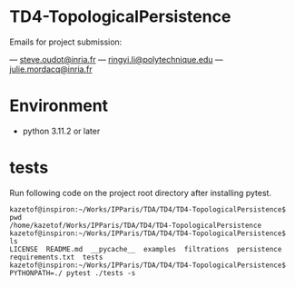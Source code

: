 # TD4-TopologicalPersistence

Emails for project submission:

— steve.oudot@inria.fr
— ringyi.li@polytechnique.edu
— julie.mordacq@inria.fr

# Environment
- python 3.11.2 or later

# tests
Run following code on the project root directory after installing pytest.

```
kazetof@inspiron:~/Works/IPParis/TDA/TD4/TD4-TopologicalPersistence$ pwd
/home/kazetof/Works/IPParis/TDA/TD4/TD4-TopologicalPersistence
kazetof@inspiron:~/Works/IPParis/TDA/TD4/TD4-TopologicalPersistence$ ls
LICENSE  README.md  __pycache__  examples  filtrations  persistence  requirements.txt  tests
kazetof@inspiron:~/Works/IPParis/TDA/TD4/TD4-TopologicalPersistence$ PYTHONPATH=./ pytest ./tests -s
```